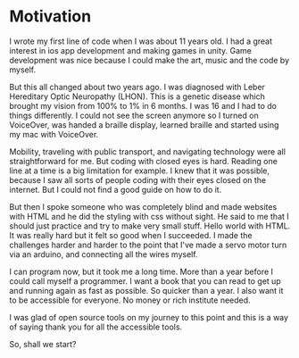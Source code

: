 # Motivation

I wrote my first line of code when I was about 11 years old. I had a great interest in ios app development and making games in unity.
Game development was nice because I could make the art, music and the code by myself.

But this all changed about two years ago. 
I was diagnosed with Leber Hereditary Optic Neuropathy (LHON). 
This is a genetic disease which brought my vision from 100% to 1% in 6 months.
I was 16 and I had to do things differently. 
I could not see the screen anymore so I turned on VoiceOver, was handed a braille display, learned braille and started using my mac with VoiceOver.

Mobility, traveling with public transport, and navigating technology were all straightforward for me.
But coding with closed eyes is hard.
Reading one line at a time is a big limitation for example.
I knew that it was possible, because I saw all sorts of people coding with their eyes closed on the internet. But I could not find a good guide on how to do it.

But then I spoke someone who was completely blind and made websites with HTML and he did the styling with css without sight.
He said to me that I should just practice and try to make very small stuff. Hello world with HTML.
It was really hard but it felt so good when I succeeded. I made the challenges harder and harder to the point that I've made a servo motor turn via an arduino, and connecting all the wires myself.

I can program now, but it took me a long time. More than a year before I could call myself a programmer.
I want a book that you can read to get up and running again as fast as possible. So quicker than a year.
I also want it to be accessible for everyone. No money or rich institute needed.

I was glad of open source tools on my journey to this point and this is a way of saying thank you for all the accessible tools.

So, shall we start?
